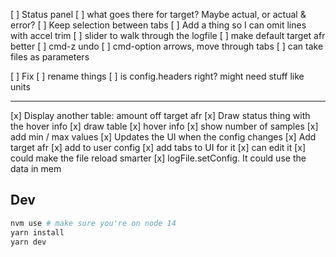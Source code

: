 
[ ] Status panel
  [ ] what goes there for target? Maybe actual, or actual & error?
  [ ] Keep selection between tabs
[ ] Add a thing so I can omit lines with accel trim
[ ] slider to walk through the logfile
[ ] make default target afr better
[ ] cmd-z undo
[ ] cmd-option arrows, move through tabs
[ ] can take files as parameters

[ ] Fix
  [ ] rename things
    [ ] is config.headers right? might need stuff like units

---

[x] Display another table: amount off target afr
[x] Draw status thing with the hover info
[x] draw table
  [x] hover info
    [x] show number of samples
    [x] add min / max values
[x] Updates the UI when the config changes
[x] Add target afr
  [x] add to user config
  [x] add tabs to UI for it
  [x] can edit it
[x] could make the file reload smarter
  [x] logFile.setConfig. It could use the data in mem

## Dev

```sh
nvm use # make sure you're on node 14
yarn install
yarn dev
```
